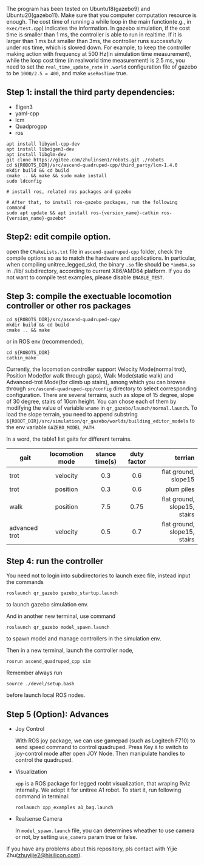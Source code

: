 The program has been tested on Ubuntu18(gazebo9) and Ubuntu20(gazebo11). Make sure that you computer computation resource is enough. The cost time of running a while loop in the main function(e.g., in `exec/test.cpp`) indicates the information. In gazebo simulation, if the cost time is smaller than 1 ms, the controller is able to run in realtime. If it is larger than 1 ms but smaller than 3ms, the controller runs successfully under ros time, which is slowed down. For example, to keep the controller making action with frequency at 500 Hz(in simulation time measurement), while the loop cost time (in realworld time measurement) is 2.5 ms, you need to set the `real_time_update_rate` in `.world` configuration file of gazebo to be `1000/2.5 = 400`, and make `useRosTime` true.

## Step 1: install the third party dependencies:

- Eigen3
- yaml-cpp
- lcm
- Quadprogpp
- ros

```
apt install libyaml-cpp-dev
apt install libeigen3-dev
apt install libglm-dev
git clone https://gitee.com/zhulinsen1/robots.git ./robots
cd ${ROBOTS_DIR}/src/ascend-quadruped-cpp/third_party/lcm-1.4.0
mkdir build && cd build
cmake .. && make && sudo make install
sudo ldconfig

# install ros, related ros packages and gazebo

# After that, to install ros-gazebo packages, run the following command
sudo apt update && apt install ros-{version_name}-catkin ros-{version_name}-gazebo*
```

## Step2: edit compile option.

open the `CMakeLists.txt` file in `ascend-quadruped-cpp` folder, check the compile options so as to match the hardware and applications. In particular, when compiling unitree_legged_skd, the binary `.so` file should be `*amd64.so` in ./lib/ subdirectory, according to current X86/AMD64 platform. If you do not want to compile test examples, please disable `ENABLE_TEST`.

## Step 3: compile the exectuable locomotion controller or other ros packages

```
cd ${ROBOTS_DIR}/src/ascend-quadruped-cpp/
mkdir build && cd build
cmake .. && make
```

or in ROS env (recommended),

```
cd ${ROBOTS_DIR}
catkin_make
```

Currently, the locomotion controller support Velocity Mode(normal trot), Position Mode(for walk through gaps), Walk Mode(static walk) and Advanced-trot Mode(for climb up stairs), among which you can browse through `src/ascend-quadruped-cpp/config` directory to select corresponding configuration. There are several terrains, such as slope of 15 degree, slope of 30 degree, stairs of 10cm height. You can chose each of them by modifying the value of variable `wname` in `qr_gazebo/launch/normal.launch`. To load the slope terrain, you need to append substring `${ROBOT_DIR}/src/simulation/qr_gazebo/worlds/building_editor_models` to the env variable `GAZEBO_MODEL_PATH`.

In a word, the table1 list gaits for different terrains.

| gait          | locomotion mode | stance time(s) | duty factor |                      terrian |
| ------------- | :-------------: | :------------: | :---------: | ---------------------------: |
| trot          |    velocity     |      0.3       |     0.6     |         flat ground, slope15 |
| trot          |    position     |      0.3       |     0.6     |                   plum piles |
| walk          |    position     |      7.5       |    0.75     | flat ground, slope15, stairs |
| advanced trot |    velocity     |      0.5       |     0.7     | flat ground, slope15, stairs |

## Step 4: run the controller

You need not to login into subdirectories to launch exec file, instead input the commands

```
roslaunch qr_gazebo gazebo_startup.launch
```

to launch gazebo simulation env.

And in another new terminal, use command

```
roslaunch qr_gazebo model_spawn.launch
```

to spawn model and manage controllers in the simulation env.

Then in a new terminal, launch the controller node,

```
rosrun ascend_quadruped_cpp sim
```

Remember always run

```
source ./devel/setup.bash
```

before launch local ROS nodes.

## Step 5 (Option): Advances

- Joy Control

  With ROS joy package, we can use gamepad (such as Logitech F710) to send speed command to control quadruped. Press Key `A` to switch to joy-control mode after open JOY Node. Then manipulate handles to control the quadruped.

- Visualization

  `xpp` is a ROS package for legged roobt visualization, that wraping Rviz internally.
  We adopt it for unitree A1 robot.
  To start it, run following command in terminal:

  ```
  roslaunch xpp_examples a1_bag.launch
  ```

- Realsense Camera

  In `model_spawn.launch` file, you can determines wheather to use camera or not, by setting `use_camera` param true or false.

If you have any problems about this repository, pls contact with Yijie Zhu(zhuyijie2@hisilicon.com).
